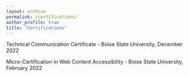 ```yaml
---
layout: archive
permalink: /certifications/
author_profile: true
title: "Certifications"
---
```

Technical Communication Certificate - Boise State University, December 2022

Micro-Certification in Web Content Accessibility - Boise State University, February 2022
